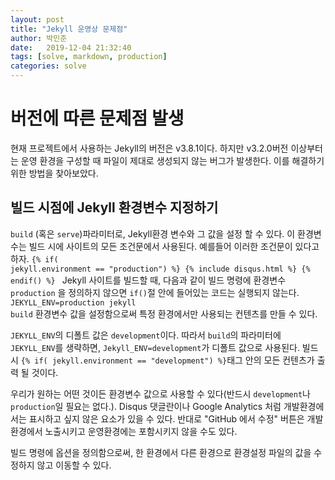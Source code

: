 ```yaml
---
layout: post
title: "Jekyll 운영상 문제점"
author: 박민준
date:   2019-12-04 21:32:40
tags: [solve, markdown, production]
categories: solve
---
```


# 버전에 따른 문제점 발생
현재 프로젝트에서 사용하는 Jekyll의 버전은 v3.8.1이다. 하지만 v3.2.0버전 이상부터는 운영 환경을 구성할 때 파일이 제대로 생성되지 않는 버그가 발생한다. 이를 해결하기 위한 방법을 찾아보았다.

## 빌드 시점에 Jekyll 환경변수 지정하기
`build` (혹은 `serve`)파라미터로, Jekyll환경 변수와 그 값을 설정 할 수 있다. 이 환경변수는 빌드 시에 사이트의 모든 조건문에서 사용된다.
예를들어 이러한 조건문이 있다고 하자.
<code>{% if( jekyll.environment == "production") %}
{% include disqus.html %}
{% endif() %} </code>
Jekyll 사이트를 빌드할 때, 다음과 같이 빌드 명령에 환경변수 `production` 을 정의하지 않으면 `if()`절 안에 들어있는 코드는 실행되지 않는다.
<code>JEKYLL_ENV=production jekyll build</code>
환경변수 값을 설정함으로써 특정 환경에서만 사용되는 컨텐츠를 만들 수 있다.

`JEKYLL_ENV`의 디폴트 값은 `development`이다. 따라서 `build`의 파라미터에 `JEKYLL_ENV`를 생략하면, `Jekyll_ENV=development`가 디폴트 값으로 사용된다. 빌드 시 `{% if( jekyll.environment == "development") %}`태그 안의 모든 컨텐츠가 출력 될 것이다.

우리가 원하는 어떤 것이든 환경변수 값으로 사용할 수 있다(반드시 `development`나 `production`일 필요는 없다.). Disqus 댓글란이나 Google Analytics 처럼 개발환경에서는 표시하고 싶지 않은 요소가 있을 수 있다. 반대로 "GitHub 에서 수정" 버튼은 개발환경에서 노출시키고 운영환경에는 포함시키지 않을 수도 있다.

빌드 명령에 옵션을 정의함으로써, 한 환경에서 다른 환경으로 환경설정 파일의 값을 수정하지 않고 이동할 수 있다.

